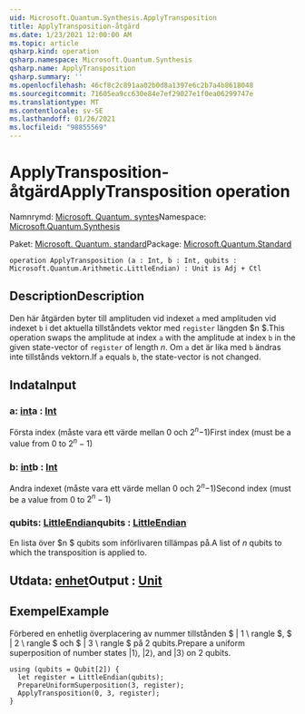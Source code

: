 ```yaml
---
uid: Microsoft.Quantum.Synthesis.ApplyTransposition
title: ApplyTransposition-åtgärd
ms.date: 1/23/2021 12:00:00 AM
ms.topic: article
qsharp.kind: operation
qsharp.namespace: Microsoft.Quantum.Synthesis
qsharp.name: ApplyTransposition
qsharp.summary: ''
ms.openlocfilehash: 46cf8c2c891aa02b0d8a1397e6c2b7a4b8618048
ms.sourcegitcommit: 71605ea9cc630e84e7ef29027e1f0ea06299747e
ms.translationtype: MT
ms.contentlocale: sv-SE
ms.lasthandoff: 01/26/2021
ms.locfileid: "98855569"
---
```

# <a name="applytransposition-operation"></a><span data-ttu-id="dd05d-102">ApplyTransposition-åtgärd</span><span class="sxs-lookup"><span data-stu-id="dd05d-102">ApplyTransposition operation</span></span>

<span data-ttu-id="dd05d-103">Namnrymd: [Microsoft. Quantum. syntes](xref:Microsoft.Quantum.Synthesis)</span><span class="sxs-lookup"><span data-stu-id="dd05d-103">Namespace: [Microsoft.Quantum.Synthesis](xref:Microsoft.Quantum.Synthesis)</span></span>

<span data-ttu-id="dd05d-104">Paket: [Microsoft. Quantum. standard](https://nuget.org/packages/Microsoft.Quantum.Standard)</span><span class="sxs-lookup"><span data-stu-id="dd05d-104">Package: [Microsoft.Quantum.Standard](https://nuget.org/packages/Microsoft.Quantum.Standard)</span></span>




```qsharp
operation ApplyTransposition (a : Int, b : Int, qubits : Microsoft.Quantum.Arithmetic.LittleEndian) : Unit is Adj + Ctl
```


## <a name="description"></a><span data-ttu-id="dd05d-105">Description</span><span class="sxs-lookup"><span data-stu-id="dd05d-105">Description</span></span>

<span data-ttu-id="dd05d-106">Den här åtgärden byter till amplituden vid indexet `a` med amplituden vid indexet `b` i det aktuella tillståndets vektor med `register` längden $n $.</span><span class="sxs-lookup"><span data-stu-id="dd05d-106">This operation swaps the amplitude at index `a` with the amplitude at index `b` in the given state-vector of `register` of length $n$.</span></span>  <span data-ttu-id="dd05d-107">Om `a` det är lika med `b` ändras inte tillstånds vektorn.</span><span class="sxs-lookup"><span data-stu-id="dd05d-107">If `a` equals `b`, the state-vector is not changed.</span></span>

## <a name="input"></a><span data-ttu-id="dd05d-108">Indata</span><span class="sxs-lookup"><span data-stu-id="dd05d-108">Input</span></span>

### <a name="a--int"></a><span data-ttu-id="dd05d-109">a: [int](xref:microsoft.quantum.lang-ref.int)</span><span class="sxs-lookup"><span data-stu-id="dd05d-109">a : [Int](xref:microsoft.quantum.lang-ref.int)</span></span>

<span data-ttu-id="dd05d-110">Första index (måste vara ett värde mellan 0 och $2 ^ n-$1)</span><span class="sxs-lookup"><span data-stu-id="dd05d-110">First index (must be a value from 0 to $2^n - 1$)</span></span>


### <a name="b--int"></a><span data-ttu-id="dd05d-111">b: [int](xref:microsoft.quantum.lang-ref.int)</span><span class="sxs-lookup"><span data-stu-id="dd05d-111">b : [Int](xref:microsoft.quantum.lang-ref.int)</span></span>

<span data-ttu-id="dd05d-112">Andra indexet (måste vara ett värde mellan 0 och $2 ^ n-$1)</span><span class="sxs-lookup"><span data-stu-id="dd05d-112">Second index (must be a value from 0 to $2^n - 1$)</span></span>


### <a name="qubits--littleendian"></a><span data-ttu-id="dd05d-113">qubits: [LittleEndian](xref:Microsoft.Quantum.Arithmetic.LittleEndian)</span><span class="sxs-lookup"><span data-stu-id="dd05d-113">qubits : [LittleEndian](xref:Microsoft.Quantum.Arithmetic.LittleEndian)</span></span>

<span data-ttu-id="dd05d-114">En lista över $n $ qubits som införlivaren tillämpas på.</span><span class="sxs-lookup"><span data-stu-id="dd05d-114">A list of $n$ qubits to which the transposition is applied to.</span></span>



## <a name="output--unit"></a><span data-ttu-id="dd05d-115">Utdata: [enhet](xref:microsoft.quantum.lang-ref.unit)</span><span class="sxs-lookup"><span data-stu-id="dd05d-115">Output : [Unit](xref:microsoft.quantum.lang-ref.unit)</span></span>



## <a name="example"></a><span data-ttu-id="dd05d-116">Exempel</span><span class="sxs-lookup"><span data-stu-id="dd05d-116">Example</span></span>

<span data-ttu-id="dd05d-117">Förbered en enhetlig överplacering av nummer tillstånden $ | 1 \ rangle $, $ | 2 \ rangle $ och $ | 3 \ rangle $ på 2 qubits.</span><span class="sxs-lookup"><span data-stu-id="dd05d-117">Prepare a uniform superposition of number states $|1\rangle$, $|2\rangle$, and $|3\rangle$ on 2 qubits.</span></span>

```qsharp
using (qubits = Qubit[2]) {
  let register = LittleEndian(qubits);
  PrepareUniformSuperposition(3, register);
  ApplyTransposition(0, 3, register);
}
```